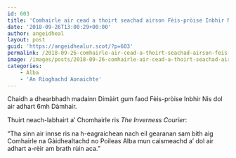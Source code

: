 ```yaml
---
id: 603
title: 'Comhairle air cead a thoirt seachad airson Fèis-pròise Inbhir Nis a dhol air adhart'
date: '2018-09-26T13:00:29+00:00'
author: angeidheal
layout: post
guid: 'https://angeidhealur.scot/?p=603'
permalink: /2018-09-26-comhairle-air-cead-a-thoirt-seachad-airson-feis-proise-inbhir-nis-a-dhol-air-adhart/
image: /images/posts/2018-09-26-comhairle-air-cead-a-thoirt-seachad-airson-feis-proise-inbhir-nis-a-dhol-air-adhart.webp
categories:
    - Alba
    - 'An Rìoghachd Aonaichte'
---
```


Chaidh a dhearbhadh madainn Dimàirt gum faod Fèis-pròise Inbhir Nis dol air adhart 6mh Dàmhair.

Thuirt neach-labhairt a’ Chomhairle ris *The Inverness Courier*:

“Tha sinn air innse ris na h-eagraichean nach eil gearanan sam bith aig Comhairle na Gàidhealtachd no Poileas Alba mun caismeachd a’ dol air adhart a-rèir am brath rùin aca.”
